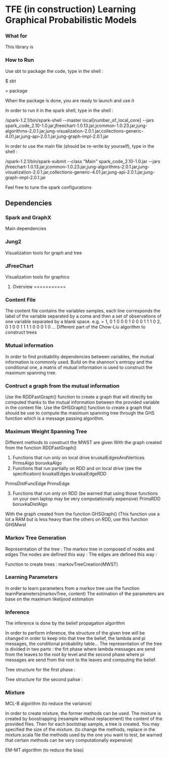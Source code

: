 TFE (in construction)
Learning Graphical Probabilistic Models
=======================================
### What for
This library is 

### How to Run
Use sbt to package the code, type in the shell :

$ sbt

\> package

When the package is done, you are ready to launch and use it

In order to run it in the spark shell, type in the shell : 

/spark-1.2.1/bin/spark-shell --master local[number_of_local_core] --jars spark_code_2.10-1.0.jar,jfreechart-1.0.13.jar,jcommon-1.0.23.jar,jung-algorithms-2.0.1.jar,jung-visualization-2.0.1.jar,collections-generic-4.01.jar,jung-api-2.0.1.jar,jung-graph-impl-2.0.1.jar 

In order to use the main file (should be re-write by yourself), type in the shell : 

/spark-1.2.1/bin/spark-submit --class "Main" spark_code_2.10-1.0.jar --jars jfreechart-1.0.13.jar,jcommon-1.0.23.jar,jung-algorithms-2.0.1.jar,jung-visualization-2.0.1.jar,collections-generic-4.01.jar,jung-api-2.0.1.jar,jung-graph-impl-2.0.1.jar 

Feel free to tune the spark configurations

Dependencies
------------
### Spark and GraphX
Main dependencies
### Jung2
Visualization tools for graph and tree
### JFreeChart
Visualization tools for graphics

1. Overview
===========
### Content File
The content file contains the variables samples, each line corresponds the label of the variable separated by a coma and then a set of observations of one variable separated by a blank space.
e.g. = 
1, 0 1 0 0 0 1 0 0 0 1 1 1 0
2, 0 1 0 0 1 1 1 1 0 0 0 1 0
...
Different part of the Chow-Liu algorithm to construct trees
### Mutual information
In order to find probability dependencies between variables, the mutual information is commonly used.
Build on the shannon's entropy and the conditional one, a matrix of mutual information is used to construct the maximum spanning tree.
### Contruct a graph from the mutual information
Use the RDDFastGraph() function to create a graph that will directly be computed thanks to the mutual information between the provided variable in the content file.
Use the GHSGraph() function to create a graph that should be use to compute the maximum spanning tree through the GHS function which is a message passing algorithm.
### Maximum Weight Spanning Tree
Different methods to construct the MWST are given
With the graph created from the function RDDFastGraph()

1. Functions that run only on local drive
kruskalEdgesAndVertices
PrimsAlgo
boruvkaAlgo
2. Functions that run partially on RDD and on local drive (see the specification)
kruskalEdges
kruskalEdgeRDD

PrimsDistFuncEdge
PrimsEdge

3. Functions that run only on RDD
(be warned that using those functions on your own laptop may be very computationally expensive)
PrimsRDD
boruvkaDistAlgo

With the graph created from the function GHSGraph()
(This function use a lot a RAM but is less heavy than the others on RDD, use this function
GHSMwst

### Markov Tree Generation
Representation of the tree :
The markov tree in composed of nodes and edges
The nodes are defined this way :
The edges are defined this way :


Function to create trees : 
markovTreeCreation(MWST)
### Learning Parameters
In order to learn parameters from a markov tree use the function learnParameters(markovTree, content)
The estimation of the parameters are base on the maximum likelijood estimation
### Inference
The inference is done by the belief propagation algorithm

In order to perform inference, the structure of the given tree will be changed in order to keep into that tree the belief, the lambda and pi messages, the conditional probability table... The representation of the tree is divided in two parts : the firt phase where lambda messages are send from the leaves to the root by level and the second phase where pi messages are send from the root to the leaves and computing the belief.

Tree structure for the first phase : 

Tree structure for the second pahse :
### Mixture
MCL-B algorithm (to reduce the variance)

In order to create mixture, the former methods can be used. The mixture is created by boostrapping (resample without replacement) the content of the provided files. Then for each bootstrap sample, a tree is created. You may specified the size of the mixture. (to change the methods, replace in the mixture.scala file the methods used by the one you want to test, be warned that certain methods can be very computationally expensive)
 
EM-MT algorithm (to reduce the bias)
 

 
 
 
 
 
 
 






